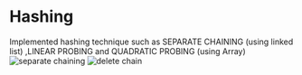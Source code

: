 # Hashing

Implemented hashing technique such as SEPARATE CHAINING (using linked list) ,LINEAR PROBING and QUADRATIC PROBING (using Array) 
![separate chaining](https://user-images.githubusercontent.com/73297553/124764764-eeb3b880-df52-11eb-9308-a633f1f123a1.PNG)
![delete chain](https://user-images.githubusercontent.com/73297553/124764927-1c006680-df53-11eb-8524-22b03021c17a.PNG)
